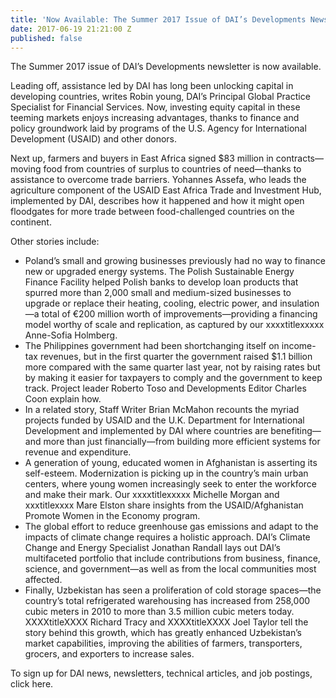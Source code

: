 ```yaml
---
title: 'Now Available: The Summer 2017 Issue of DAI’s Developments Newsletter'
date: 2017-06-19 21:21:00 Z
published: false
---
```


The Summer 2017 issue of DAI’s Developments newsletter is now available.

Leading off, assistance led by DAI has long been unlocking capital in developing countries, writes Robin young, DAI’s Principal Global Practice Specialist for Financial Services. Now, investing equity capital in these teeming markets enjoys increasing advantages, thanks to finance and policy groundwork laid by programs of the U.S. Agency for International Development (USAID) and other donors.

Next up, farmers and buyers in East Africa signed $83 million in contracts—moving food from countries of surplus to countries of need—thanks to assistance to overcome trade barriers. Yohannes Assefa, who leads the agriculture component of the USAID East Africa Trade and Investment Hub, implemented by DAI, describes how it happened and how it might open floodgates for more trade between food-challenged countries on the continent.

Other stories include:

* Poland’s small and growing businesses previously had no way to finance new or upgraded energy systems. The Polish Sustainable Energy Finance Facility helped Polish banks to develop loan products that spurred more than 2,000 small and medium-sized businesses to upgrade or replace their heating, cooling, electric power, and insulation—a total of €200 million worth of improvements—providing a financing model worthy of scale and replication, as captured by our xxxxtitlexxxxx Anne-Sofia Holmberg. 
* The Philippines government had been shortchanging itself on income-tax revenues, but in the first quarter the government raised $1.1 billion more compared with the same quarter last year, not by raising rates but by making it easier for taxpayers to comply and the government to keep track. Project leader Roberto Toso and Developments Editor Charles Coon explain how.
* In a related story, Staff Writer Brian McMahon recounts the myriad projects funded by USAID and the U.K. Department for International Development and implemented by DAI where countries are benefiting—and more than just financially—from building more efficient systems for revenue and expenditure.
* A generation of young, educated women in Afghanistan is asserting its self-esteem. Modernization is picking up in the country’s main urban centers, where young women increasingly seek to enter the workforce and make their mark. Our xxxxtitlexxxxx Michelle Morgan and xxxtitlexxxx Mare Elston share insights from the USAID/Afghanistan Promote Women in the Economy program.
* The global effort to reduce greenhouse gas emissions and adapt to the impacts of climate change requires a holistic approach. DAI’s Climate Change and Energy Specialist Jonathan Randall lays out DAI’s multifaceted portfolio that include contributions from business, finance, science, and government—as well as from the local communities most affected.
* Finally, Uzbekistan has seen a proliferation of cold storage spaces—the country’s total refrigerated warehousing has increased from 258,000 cubic meters in 2010 to more than 3.5 million cubic meters today. XXXXtitleXXXX Richard Tracy and XXXXtitleXXXX Joel Taylor tell the story behind this growth, which has greatly enhanced Uzbekistan’s market capabilities, improving the abilities of farmers, transporters, grocers, and exporters to increase sales.

To sign up for DAI news, newsletters, technical articles, and job postings, click here.
